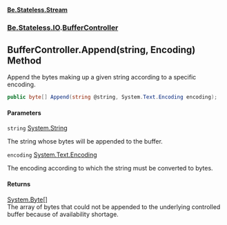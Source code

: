 #### [Be.Stateless.Stream](README.md 'README')
### [Be.Stateless.IO](Be.Stateless.IO.md 'Be.Stateless.IO').[BufferController](BufferController.md 'Be.Stateless.IO.BufferController')

## BufferController.Append(string, Encoding) Method

Append the bytes making up a given string according to a specific encoding.

```csharp
public byte[] Append(string @string, System.Text.Encoding encoding);
```
#### Parameters

<a name='Be.Stateless.IO.BufferController.Append(string,System.Text.Encoding).string'></a>

`string` [System.String](https://docs.microsoft.com/en-us/dotnet/api/System.String 'System.String')

The string whose bytes will be appended to the buffer.

<a name='Be.Stateless.IO.BufferController.Append(string,System.Text.Encoding).encoding'></a>

`encoding` [System.Text.Encoding](https://docs.microsoft.com/en-us/dotnet/api/System.Text.Encoding 'System.Text.Encoding')

The encoding according to which the string must be converted to bytes.

#### Returns
[System.Byte](https://docs.microsoft.com/en-us/dotnet/api/System.Byte 'System.Byte')[[]](https://docs.microsoft.com/en-us/dotnet/api/System.Array 'System.Array')  
The array of bytes that could not be appended to the underlying controlled buffer because of availability shortage.